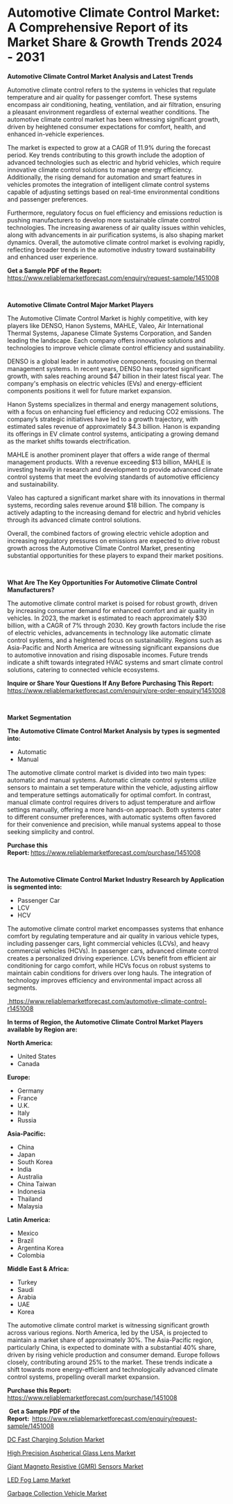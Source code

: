 <p><h1>Automotive Climate Control Market: A Comprehensive Report of its Market Share & Growth Trends 2024 - 2031</h1></p><p><strong>Automotive Climate Control Market Analysis and Latest Trends</strong></p>
<p><p>Automotive climate control refers to the systems in vehicles that regulate temperature and air quality for passenger comfort. These systems encompass air conditioning, heating, ventilation, and air filtration, ensuring a pleasant environment regardless of external weather conditions. The automotive climate control market has been witnessing significant growth, driven by heightened consumer expectations for comfort, health, and enhanced in-vehicle experiences.</p><p>The market is expected to grow at a CAGR of 11.9% during the forecast period. Key trends contributing to this growth include the adoption of advanced technologies such as electric and hybrid vehicles, which require innovative climate control solutions to manage energy efficiency. Additionally, the rising demand for automation and smart features in vehicles promotes the integration of intelligent climate control systems capable of adjusting settings based on real-time environmental conditions and passenger preferences.</p><p>Furthermore, regulatory focus on fuel efficiency and emissions reduction is pushing manufacturers to develop more sustainable climate control technologies. The increasing awareness of air quality issues within vehicles, along with advancements in air purification systems, is also shaping market dynamics. Overall, the automotive climate control market is evolving rapidly, reflecting broader trends in the automotive industry toward sustainability and enhanced user experience.</p></p>
<p><strong>Get a Sample PDF of the Report:&nbsp;</strong> <a href="https://www.reliablemarketforecast.com/enquiry/request-sample/1451008?utm_campaign=1082&utm_medium=2&utm_source=Github&utm_content=ia&utm_term=02112024&utm_id=automotive-climate-control">https://www.reliablemarketforecast.com/enquiry/request-sample/1451008</a></p>
<p>&nbsp;</p>
<p><strong>Automotive Climate Control Major Market Players</strong></p>
<p><p>The Automotive Climate Control Market is highly competitive, with key players like DENSO, Hanon Systems, MAHLE, Valeo, Air International Thermal Systems, Japanese Climate Systems Corporation, and Sanden leading the landscape. Each company offers innovative solutions and technologies to improve vehicle climate control efficiency and sustainability.</p><p>DENSO is a global leader in automotive components, focusing on thermal management systems. In recent years, DENSO has reported significant growth, with sales reaching around $47 billion in their latest fiscal year. The company's emphasis on electric vehicles (EVs) and energy-efficient components positions it well for future market expansion.</p><p>Hanon Systems specializes in thermal and energy management solutions, with a focus on enhancing fuel efficiency and reducing CO2 emissions. The company’s strategic initiatives have led to a growth trajectory, with estimated sales revenue of approximately $4.3 billion. Hanon is expanding its offerings in EV climate control systems, anticipating a growing demand as the market shifts towards electrification.</p><p>MAHLE is another prominent player that offers a wide range of thermal management products. With a revenue exceeding $13 billion, MAHLE is investing heavily in research and development to provide advanced climate control systems that meet the evolving standards of automotive efficiency and sustainability.</p><p>Valeo has captured a significant market share with its innovations in thermal systems, recording sales revenue around $18 billion. The company is actively adapting to the increasing demand for electric and hybrid vehicles through its advanced climate control solutions.</p><p>Overall, the combined factors of growing electric vehicle adoption and increasing regulatory pressures on emissions are expected to drive robust growth across the Automotive Climate Control Market, presenting substantial opportunities for these players to expand their market positions.</p></p>
<p>&nbsp;</p>
<p><strong>What Are The Key Opportunities For Automotive Climate Control Manufacturers?</strong></p>
<p><p>The automotive climate control market is poised for robust growth, driven by increasing consumer demand for enhanced comfort and air quality in vehicles. In 2023, the market is estimated to reach approximately $30 billion, with a CAGR of 7% through 2030. Key growth factors include the rise of electric vehicles, advancements in technology like automatic climate control systems, and a heightened focus on sustainability. Regions such as Asia-Pacific and North America are witnessing significant expansions due to automotive innovation and rising disposable incomes. Future trends indicate a shift towards integrated HVAC systems and smart climate control solutions, catering to connected vehicle ecosystems.</p></p>
<p><strong>Inquire or Share Your Questions If Any Before Purchasing This Report:</strong> <a href="https://www.reliablemarketforecast.com/enquiry/pre-order-enquiry/1451008?utm_campaign=1082&utm_medium=2&utm_source=Github&utm_content=ia&utm_term=02112024&utm_id=automotive-climate-control">https://www.reliablemarketforecast.com/enquiry/pre-order-enquiry/1451008</a></p>
<p>&nbsp;</p>
<p><strong>Market Segmentation</strong></p>
<p><strong>The Automotive Climate Control Market Analysis by types is segmented into:</strong></p>
<p><ul><li>Automatic</li><li>Manual</li></ul></p>
<p><p>The automotive climate control market is divided into two main types: automatic and manual systems. Automatic climate control systems utilize sensors to maintain a set temperature within the vehicle, adjusting airflow and temperature settings automatically for optimal comfort. In contrast, manual climate control requires drivers to adjust temperature and airflow settings manually, offering a more hands-on approach. Both systems cater to different consumer preferences, with automatic systems often favored for their convenience and precision, while manual systems appeal to those seeking simplicity and control.</p></p>
<p><strong>Purchase this Report:&nbsp;</strong><a href="https://www.reliablemarketforecast.com/purchase/1451008?utm_campaign=1082&utm_medium=2&utm_source=Github&utm_content=ia&utm_term=02112024&utm_id=automotive-climate-control">https://www.reliablemarketforecast.com/purchase/1451008</a></p>
<p>&nbsp;</p>
<p><strong>The Automotive Climate Control Market Industry Research by Application is segmented into:</strong></p>
<p><ul><li>Passenger Car</li><li>LCV</li><li>HCV</li></ul></p>
<p><p>The automotive climate control market encompasses systems that enhance comfort by regulating temperature and air quality in various vehicle types, including passenger cars, light commercial vehicles (LCVs), and heavy commercial vehicles (HCVs). In passenger cars, advanced climate control creates a personalized driving experience. LCVs benefit from efficient air conditioning for cargo comfort, while HCVs focus on robust systems to maintain cabin conditions for drivers over long hauls. The integration of technology improves efficiency and environmental impact across all segments.</p></p>
<p><a href="https://www.reliablemarketforecast.com/automotive-climate-control-r1451008?utm_campaign=1082&utm_medium=2&utm_source=Github&utm_content=ia&utm_term=02112024&utm_id=automotive-climate-control">&nbsp;https://www.reliablemarketforecast.com/automotive-climate-control-r1451008</a></p>
<p><strong>In terms of Region, the Automotive Climate Control Market Players available by Region are:</strong></p>
<p>
    <p> <strong> North America: </strong>
        <ul>
            <li>United States</li>
            <li>Canada</li>
        </ul>
        </p> 
    <p> <strong> Europe: </strong>
        <ul>
            <li>Germany</li>
            <li>France</li>
            <li>U.K.</li>
            <li>Italy</li>
            <li>Russia</li>
        </ul>
        </p> 
    <p> <strong> Asia-Pacific: </strong>
        <ul>
            <li>China</li>
            <li>Japan</li>
            <li>South Korea</li>
            <li>India</li>
            <li>Australia</li>
            <li>China Taiwan</li>
            <li>Indonesia</li>
            <li>Thailand</li>
            <li>Malaysia</li>
        </ul>
        </p> 
    <p> <strong> Latin America: </strong>
        <ul>
            <li>Mexico</li>
            <li>Brazil</li>
            <li>Argentina Korea</li>
            <li>Colombia</li>
        </ul>
        </p> 
    <p> <strong> Middle East & Africa: </strong>
        <ul>
            <li>Turkey</li>
            <li>Saudi</li>
            <li>Arabia</li>
            <li>UAE</li>
            <li>Korea</li>
        </ul>
    </p>
    </p>
<p><p>The automotive climate control market is witnessing significant growth across various regions. North America, led by the USA, is projected to maintain a market share of approximately 30%. The Asia-Pacific region, particularly China, is expected to dominate with a substantial 40% share, driven by rising vehicle production and consumer demand. Europe follows closely, contributing around 25% to the market. These trends indicate a shift towards more energy-efficient and technologically advanced climate control systems, propelling overall market expansion.</p></p>
<p><strong>Purchase this Report: </strong><a href="https://www.reliablemarketforecast.com/purchase/1451008?utm_campaign=1082&utm_medium=2&utm_source=Github&utm_content=ia&utm_term=02112024&utm_id=automotive-climate-control">https://www.reliablemarketforecast.com/purchase/1451008</a></p>
<p>&nbsp;<strong>Get a Sample PDF of the Report:&nbsp;&nbsp;</strong><a href="https://www.reliablemarketforecast.com/enquiry/request-sample/1451008?utm_campaign=1082&utm_medium=2&utm_source=Github&utm_content=ia&utm_term=02112024&utm_id=automotive-climate-control">https://www.reliablemarketforecast.com/enquiry/request-sample/1451008</a></p>
<p><strong></strong></p>
<p><p><a href="https://www.linkedin.com/pulse/dc-fast-charging-solution-market-maturity-analysis-regional-disparities-nqenf?utm_campaign=1082&utm_medium=2&utm_source=Github&utm_content=ia&utm_term=02112024&utm_id=automotive-climate-control">DC Fast Charging Solution Market</a></p><p><a href="https://www.linkedin.com/pulse/high-precision-aspherical-glass-lens-market-global-trends-forecast-wnftf?utm_campaign=1082&utm_medium=2&utm_source=Github&utm_content=ia&utm_term=02112024&utm_id=automotive-climate-control">High Precision Aspherical Glass Lens Market</a></p><p><a href="https://issuu.com/reportprime-2/docs/giant-magneto-resistive-gmr-sensors_8a5984c24a5e3b?utm_campaign=1082&utm_medium=2&utm_source=Github&utm_content=ia&utm_term=02112024&utm_id=automotive-climate-control">Giant Magneto Resistive (GMR) Sensors Market</a></p><p><a href="https://github.com/marcouhbmammoc/Market-Research-Report-List-1/blob/main/led-fog-lamp-market.md?utm_campaign=1082&utm_medium=2&utm_source=Github&utm_content=ia&utm_term=02112024&utm_id=automotive-climate-control">LED Fog Lamp Market</a></p><p><a href="https://github.com/judesaxav/Market-Research-Report-List-1/blob/main/garbage-collection-vehicle-market.md?utm_campaign=1082&utm_medium=2&utm_source=Github&utm_content=ia&utm_term=02112024&utm_id=automotive-climate-control">Garbage Collection Vehicle Market</a></p></p>